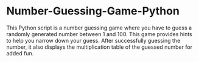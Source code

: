 # Number-Guessing-Game-Python

This Python script is a number guessing game where you have to guess a randomly generated number between 1 and 100. This game provides hints to help you narrow down your guess. After successfully guessing the number, it also displays the multiplication table of the guessed number for added fun.
